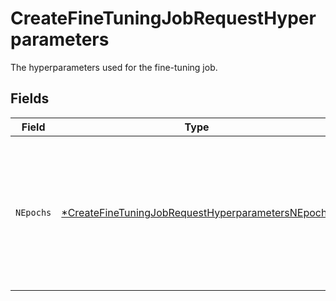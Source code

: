 # CreateFineTuningJobRequestHyperparameters

The hyperparameters used for the fine-tuning job.


## Fields

| Field                                                                                                                        | Type                                                                                                                         | Required                                                                                                                     | Description                                                                                                                  |
| ---------------------------------------------------------------------------------------------------------------------------- | ---------------------------------------------------------------------------------------------------------------------------- | ---------------------------------------------------------------------------------------------------------------------------- | ---------------------------------------------------------------------------------------------------------------------------- |
| `NEpochs`                                                                                                                    | [*CreateFineTuningJobRequestHyperparametersNEpochs](../../models/shared/createfinetuningjobrequesthyperparametersnepochs.md) | :heavy_minus_sign:                                                                                                           | The number of epochs to train the model for. An epoch refers to one<br/>full cycle through the training dataset.<br/>        |